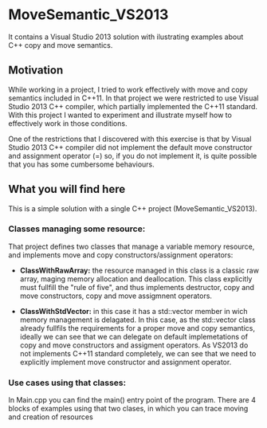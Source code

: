# MoveSemantic_VS2013
It contains a Visual Studio 2013 solution with ilustrating examples about C++ copy and move semantics.

## Motivation
While working in a project, I tried to work effectively with move and copy semantics included in C++11. In that project we were restricted to use Visual Studio 2013 C++ compiler, which partially implemented the C++11 standard. With this project I wanted to experiment and illustrate myself how to effectively work in those conditions.

One of the restrictions that I discovered with this exercise is that by Visual Studio 2013 C++ compiler did not implement the default move constructor and assignment operator (=) so, if you do not implement it, is quite possible that you has some cumbersome behaviours.

## What you will find here
This is a simple solution with a single C++ project (MoveSemantic_VS2013).

### Classes managing some resource:
That project defines two classes that manage a variable memory resource, and implements move and copy constructors/assignment operators:

- **ClassWithRawArray:** the resource managed in this class is a classic raw array, maging memory allocation and deallocation. This class explicitly must fullfill the "rule of five", and thus implements destructor, copy and move constructors, copy and move assigmnent operators.

- **ClassWithStdVector:** in this case it has a std::vector member in wich memory management is delagated. In this case, as the std::vector class already fullfils the requirements for a proper move and copy semantics, ideally we can see that we can delegate on default implemetations of copy and move constructors and assigment operators. As VS2013 do not implements C++11 standard completely, we can see that we need to explicitly implement move constructor and assignment operator.

### Use cases using that classes:
In Main.cpp you can find the main() entry point of the program. There are 4 blocks of examples using that two clases, in which you can trace moving and creation of resources



